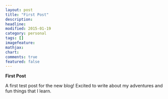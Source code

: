 ```yaml
---
layout: post
title: "First Post"
description: 
headline: 
modified: 2015-01-19
category: personal
tags: []
imagefeature: 
mathjax: 
chart: 
comments: true
featured: false
---
```


**First Post**

A first test post for the new blog! Excited to write about my adventures and fun things that I learn.
